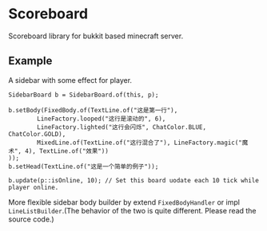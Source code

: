 # Scoreboard
Scoreboard library for bukkit based minecraft server.

## Example
A sidebar with some effect for player.
```
SidebarBoard b = SidebarBoard.of(this, p);

b.setBody(FixedBody.of(TextLine.of("这是第一行"),
        LineFactory.looped("这行是滚动的", 6),
        LineFactory.lighted("这行会闪烁", ChatColor.BLUE, ChatColor.GOLD),
        MixedLine.of(TextLine.of("这行混合了"), LineFactory.magic("魔术", 4), TextLine.of("效果"))
));
b.setHead(TextLine.of("这是一个简单的例子"));

b.update(p::isOnline, 10); // Set this board uodate each 10 tick while player online.
```

More flexible sidebar body builder by extend `FixedBodyHandler` or impl `LineListBuilder`.(The behavior of the two is quite different. Please read the source code.)